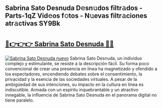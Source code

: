 ## Sabrina Sato Desnuda D𝚎sn𝚞dos filtr𝚊dos - Parts-1qZ Vid𝚎os f𝚘tos - N𝚞evas filtr𝚊ciones atr𝚊ctivas SY9Bk

# <h2><a href="http://mb4qs5.tromn.icu/?c=Sabrina+Sato+Desnuda">🔗👉👉👉 Sabrina Sato Desnuda 🔗🔗</a></h2>

[![Sabrina Sato Desnuda nuevo](https://i.imgur.com/pEAQMta.gif)](http://mb4qs5.tromn.icu/?c=Sabrina+Sato+Desnuda)
Sabrina Sato Desnuda, un individuo complejo y estimulante, se resiste a la descripción fácil. Su forma poco convencional de crear una presencia en línea ha magnetizado y ofendido a los espectadores, encendiendo debates sobre el consentimiento, la privacidad y la esencia de las sociedades virtuales. A pesar de la ambigüedad de sus intenciones, su impacto en la cultura en línea es indiscutible. Armada con un espíritu inquebrantable y un atractivo innegable, la influencia de Sabrina Sato Desnuda en el panorama digital no tiene paralelo.
